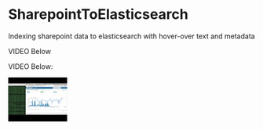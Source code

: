 # SharepointToElasticsearch
Indexing sharepoint data to elasticsearch with hover-over text and metadata

VIDEO Below

VIDEO Below:

[![DEMO VIDEO](https://github.com/ayushhub/RealTimeDataFlow/blob/master/3.jpg)](https://youtu.be/pc-oIQeqPmg "DEMO VIDEO")
